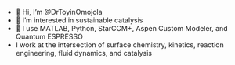 - 👋 Hi, I’m @DrToyinOmojola
- 👀 I’m interested in sustainable catalysis
- 🌱 I use MATLAB, Python, StarCCM+, Aspen Custom Modeler, and Quantum ESPRESSO
- I work at the intersection of surface chemistry, kinetics, reaction engineering, fluid dynamics, and catalysis


<!---
ToyinOmojola/ToyinOmojola is a ✨ special ✨ repository because its `README.md` (this file) appears on your GitHub profile.
You can click the Preview link to take a look at your changes.
--->
